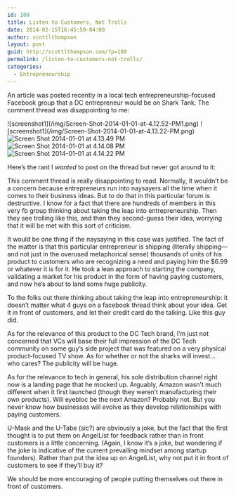 ```yaml
---
id: 180
title: Listen to Customers, Not Trolls
date: 2014-02-15T16:45:59-04:00
author: scottlthompson
layout: post
guid: http://scottlthompson.com/?p=180
permalink: /listen-to-customers-not-trolls/
categories:
  - Entrepreneurship
---
```

An article was posted recently in a local tech entrepreneurship-focused Facebook group that a DC entrepreneur would be on Shark Tank. The comment thread was disappointing to me:

<div>
</div>

<div>
  ![screenshot1](/img/Screen-Shot-2014-01-01-at-4.12.52-PM1.png) ![screenshot1](/img/Screen-Shot-2014-01-01-at-4.13.22-PM.png) <img class="alignnone size-full wp-image-183" alt="Screen Shot 2014-01-01 at 4.13.49 PM" src="http://scottlthompson.com/wp-content/uploads/2014/02/Screen-Shot-2014-01-01-at-4.13.49-PM.png" width="447" height="193" srcset="http://scottlthompson.com/wp-content/uploads/2014/02/Screen-Shot-2014-01-01-at-4.13.49-PM.png 447w, http://scottlthompson.com/wp-content/uploads/2014/02/Screen-Shot-2014-01-01-at-4.13.49-PM-300x129.png 300w" sizes="(max-width: 447px) 100vw, 447px" /> <img class="alignnone size-full wp-image-184" alt="Screen Shot 2014-01-01 at 4.14.08 PM" src="http://scottlthompson.com/wp-content/uploads/2014/02/Screen-Shot-2014-01-01-at-4.14.08-PM.png" width="448" height="370" srcset="http://scottlthompson.com/wp-content/uploads/2014/02/Screen-Shot-2014-01-01-at-4.14.08-PM.png 448w, http://scottlthompson.com/wp-content/uploads/2014/02/Screen-Shot-2014-01-01-at-4.14.08-PM-300x247.png 300w" sizes="(max-width: 448px) 100vw, 448px" /> <img class="alignnone size-full wp-image-185" alt="Screen Shot 2014-01-01 at 4.14.22 PM" src="http://scottlthompson.com/wp-content/uploads/2014/02/Screen-Shot-2014-01-01-at-4.14.22-PM.png" width="446" height="395" srcset="http://scottlthompson.com/wp-content/uploads/2014/02/Screen-Shot-2014-01-01-at-4.14.22-PM.png 446w, http://scottlthompson.com/wp-content/uploads/2014/02/Screen-Shot-2014-01-01-at-4.14.22-PM-300x265.png 300w" sizes="(max-width: 446px) 100vw, 446px" />
</div>

<div>
</div>

Here&#8217;s the rant I _wanted_ to post on the thread but never got around to it:

This comment thread is really disappointing to read. Normally, it wouldn&#8217;t be a concern because entrepreneurs run into naysayers all the time when it comes to their business ideas. But to do that in this particular forum is destructive. I know for a fact that there are hundreds of members in this very fb group thinking about taking the leap into entrepreneurship. Then they see trolling like this, and then they second-guess their idea, worrying that it will be met with this sort of criticism.

It would be one thing if the naysaying in this case was justified. The fact of the matter is that this particular entrepreneur is shipping (literally shipping—and not just in the overused metaphorical sense) thousands of units of his product to customers who are recognizing a need and paying him the $6.99 or whatever it is for it. He took a lean approach to starting the company, validating a market for his product in the form of having paying customers, and now he&#8217;s about to land some huge publicity.

To the folks out there thinking about taking the leap into entrepreneurship: it doesn&#8217;t matter what 4 guys on a facebook thread think about your idea. Get it in front of customers, and let their credit card do the talking. Like this guy did.

As for the relevance of this product to the DC Tech brand, I&#8217;m just not concerned that VCs will base their full impression of the DC Tech community on some guy&#8217;s side project that was featured on a very physical product-focused TV show. As for whether or not the sharks will invest&#8230; who cares? The publicity will be huge.

As for the relevance to tech in general, his sole distribution channel right now is a landing page that he mocked up. Arguably, Amazon wasn&#8217;t much different when it first launched (though they weren&#8217;t manufacturing their own products). Will eyebloc be the next Amazon? Probably not. But you never know how businesses will evolve as they develop relationships with paying customers.

U-Mask and the U-Tabe (sic?) are obviously a joke, but the fact that the first thought is to put them on AngelList for feedback rather than in front customers is a little concerning. (Again, I know it&#8217;s a joke, but wondering if the joke is indicative of the current prevailing mindset among startup founders). Rather than put the idea up on AngelList, why not put it in front of customers to see if they&#8217;ll buy it?

We should be more encouraging of people putting themselves out there in front of customers.
